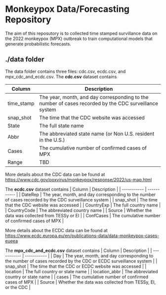 # Monkeypox Data/Forecasting Repository

The aim of this reposutory is to collected time stamped survillance data on the 2022 monkeypox (MPX) outbreak to train computational models that generate probabilistic forecasts. 

## ./data folder
The data folder contains three files: cdc.csv, ecdc.csv, and mpx_cdc_and_ecdc.csv. 
The **cdc.csv** dataset contains

| Column      | Description |
| ----------- | ----------- |
| time_stamp      | The year, month, and day corresponding to the number of cases recorded by the CDC surveillance system |
| snap_shot       | The time that the CDC website was accessed |
| State           | The full state name |
| Abbr            | The abbreviated state name (or Non U.S. resident in the U.S.) |
| Cases           | The cumulative number of confirmed cases of MPX |
| Range           | TBD |

More details about the CDC data can be found at https://www.cdc.gov/poxvirus/monkeypox/response/2022/us-map.html


The **ecdc.csv** dataset contains
| Column      | Description |
| ----------- | ----------- |
| DateRep     | The year, month, and day corresponding to the number of cases recorded by the CDC surveillance system |
| snap_shot   | The time that the CDC website was accessed |
| CountryExp  | The full country name |
| CountryCode | The abbreviated country name |
| Source      | Whether the data was collected from TESSy or EI |
| ConfCases   | The cumulative number of confirmed cases of MPX |

More details about the ECDC data can be found at https://www.ecdc.europa.eu/en/publications-data/data-monkeypox-cases-eueea



The **mpx_cdc_and_ecdc.csv** dataset contains
| Column      | Description |
| ----------- | ----------- |
| Day         | The year, month, and day corresponding to the number of cases recorded by the CDC or ECDC surveillance system |
| snap_shot   | The time that the CDC or ECDC website was accessed |
| location    | The full country or state name |
| location_abbr | The abbreviated country or state name |
| cases         | The cumulative number of confirmed cases of MPX |
| Source        | Whether the data was collected from TESSy, EI, or the CDC  |

